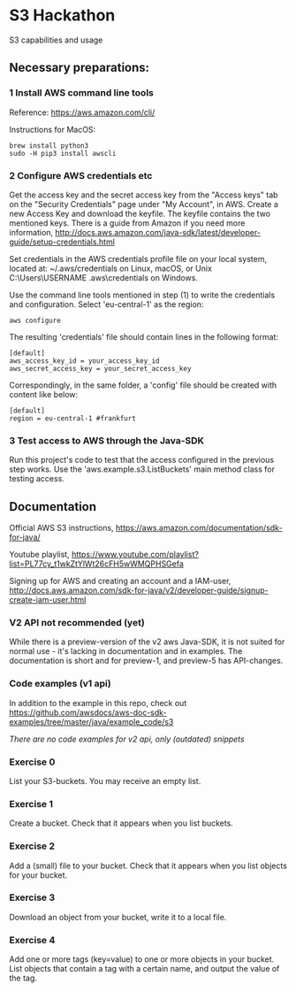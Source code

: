 # S3 Hackathon
S3 capabilities and usage

## Necessary preparations: ##


### 1 Install AWS command line tools ###

Reference: https://aws.amazon.com/cli/

Instructions for MacOS:

    brew install python3
    sudo -H pip3 install awscli

### 2 Configure AWS credentials etc ###
Get the access key and the secret access key from the "Access keys" tab on the "Security Credentials" page under "My Account", in AWS.
Create a new Access Key and download the keyfile. The keyfile contains the two mentioned keys.
There is a guide from Amazon if you need more information, http://docs.aws.amazon.com/java-sdk/latest/developer-guide/setup-credentials.html

Set credentials in the AWS credentials profile file on your local system, located at:
~/.aws/credentials on Linux, macOS, or Unix
C:\Users\USERNAME \.aws\credentials on Windows.

Use the command line tools mentioned in step (1) to write the credentials and configuration. 
Select 'eu-central-1' as the region:  
    
    aws configure

The resulting 'credentials' file should contain lines in the following format:

    [default]
    aws_access_key_id = your_access_key_id
    aws_secret_access_key = your_secret_access_key

Correspondingly, in the same folder, a 'config' file should be created with content like below: 
    
    [default]
    region = eu-central-1 #frankfurt
    
### 3 Test access to AWS through the Java-SDK ###
Run this project's code to test that the access configured in the previous step works. 
Use the 'aws.example.s3.ListBuckets' main method class for testing access. 

## Documentation ##
Official AWS S3 instructions, https://aws.amazon.com/documentation/sdk-for-java/

Youtube playlist, https://www.youtube.com/playlist?list=PL77cy_t1wkZtYlWt26cFH5wWMQPHSGefa

Signing up for AWS and creating an account and a IAM-user, http://docs.aws.amazon.com/sdk-for-java/v2/developer-guide/signup-create-iam-user.html

### V2 API not recommended (yet) ###
While there is a preview-version of the v2 aws Java-SDK, it is not suited for normal use - it's lacking in documentation and in examples. The documentation is short and for preview-1, and preview-5 has API-changes.


### Code examples (v1 api) ###
In addition to the example in this repo, check out 
https://github.com/awsdocs/aws-doc-sdk-examples/tree/master/java/example_code/s3

*There are no code examples for v2 api, only (outdated) snippets*

### Exercise 0 ###
List your S3-buckets. You may receive an empty list. 

### Exercise 1 ###
Create a bucket. Check that it appears when you list buckets.
 
### Exercise 2 ###
Add a (small) file to your bucket. Check that it appears when you list objects for your bucket. 

### Exercise 3 ###
Download an object from your bucket, write it to a local file. 

### Exercise 4 ###
Add one or more tags (key=value) to one or more objects in your bucket. 
List objects that contain a tag with a certain name, and output the value of the tag.
